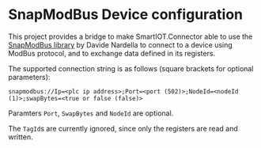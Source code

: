 # SnapModBus Device configuration

This project provides a bridge to make SmartIOT.Connector able to use the [SnapModBus library](https://snapmodbus.sourceforge.io/) by Davide Nardella to connect to a device using ModBus protocol, and to exchange data defined in its registers.

The supported connection string is as follows (square brackets for optional parameters):

```text
snapmodbus://Ip=<plc ip address>;Port=<port (502)>;NodeId=<nodeId (1)>;swapBytes=<true or false (false)>
```

Paramters `Port`, `SwapBytes` and `NodeId` are optional.

The `TagId`s are currently ignored, since only the registers are read and written.
